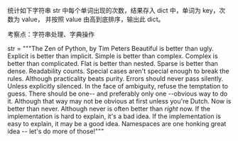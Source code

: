 统计如下字符串 str 中每个单词出现的次数，结果存入 dict 中，单词为 key，次数为 value， 并按照 value 由高到底排序，输出此 dict。 

考察点：字符串处理、字典操作 



str = """The Zen of Python, by Tim Peters Beautiful is better than ugly. Explicit is better than implicit. Simple is better than complex. Complex is better than complicated. Flat is better than nested. Sparse is better than dense. Readability counts. Special cases aren't special enough to break the rules. Although practicality beats purity. Errors should never pass silently. Unless explicitly silenced. In the face of ambiguity, refuse the temptation to guess. There should be one-- and preferably only one --obvious way to do it. Although that way may not be obvious at first unless you're Dutch. Now is better than never. Although never is often better than *right* now. If the implementation is hard to explain, it's a bad idea. If the implementation is easy to explain, it may be a good idea. Namespaces are one honking great idea -- let's do more of those!"""